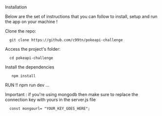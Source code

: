 Installation


Below are the set of instructions that you can follow to install, setup and run the app on your machine ! 

Clone the repo:

      git clone https://github.com/c99tn/pokeapi-challenge

Access the project's folder:

      cd pokeapi-challenge

Install the dependencies 

       npm install

RUN !!
       npm run dev ...
 
Important : if you're using mongodb then make sure to replace the connection key with yours in the server.js file 

      const mongourl= "YOUR_KEY_GOES_HERE";
